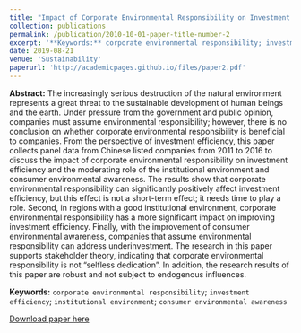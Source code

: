 ```yaml
---
title: "Impact of Corporate Environmental Responsibility on Investment Efficiency: The Moderating Roles of the Institutional Environment and Consumer Environmental Awareness"
collection: publications
permalink: /publication/2010-10-01-paper-title-number-2
excerpt: '**Keywords:** corporate environmental responsibility; investment efficiency; institutional environment; consumer environmental awareness'
date: 2019-08-21
venue: 'Sustainability'
paperurl: 'http://academicpages.github.io/files/paper2.pdf'
---
```

**Abstract:** The increasingly serious destruction of the natural environment represents a great threat to the sustainable development of human beings and the earth. Under pressure from the government and public opinion, companies must assume environmental responsibility; however, there is no conclusion on whether corporate environmental responsibility is beneficial to companies. From the perspective of investment efficiency, this paper collects panel data from Chinese listed companies from 2011 to 2016 to discuss the impact of corporate environmental responsibility on investment efficiency and the moderating role of the institutional environment and consumer environmental awareness. The results show that corporate environmental responsibility can significantly positively affect investment efficiency, but this effect is not a short-term effect; it needs time to play a role. Second, in regions with a good institutional environment, corporate environmental responsibility has a more significant impact on improving investment efficiency. Finally, with the improvement of consumer environmental awareness, companies that assume environmental responsibility can address underinvestment. The research in this paper supports stakeholder theory, indicating that corporate environmental responsibility is not “selfless dedication”. In addition, the research results of this paper are robust and not subject to endogenous influences.

**Keywords:** `corporate environmental responsibility`; `investment efficiency`; `institutional environment`; `consumer environmental awareness`

[Download paper here](http://academicpages.github.io/files/paper2.pdf)

